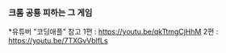 ### 크롬 공룡 피하는 그 게임

*유튜버 "코딩애플" 참고
1편 : https://youtu.be/qkTtmgCjHhM
2편 : https://youtu.be/7TXGvVblfLs
